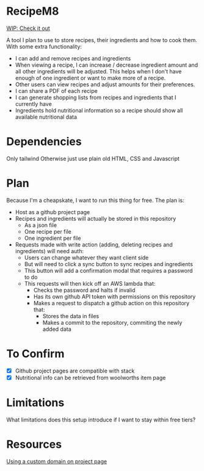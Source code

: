 # RecipeM8

[WIP: Check it out](https://astley92.github.io/recipem8/)

A tool I plan to use to store recipes, their ingredients and how to cook them.
With some extra functionality:
- I can add and remove recipes and ingredients
- When viewing a recipe, I can increase / decrease ingredient amount and all other ingredients
  will be adjusted. This helps when I don't have enough of one ingredient or want to make
  more of a recipe.
- Other users can view recipes and adjust amounts for their preferences.
- I can share a PDF of each recipe
- I can generate shopping lists from recipes and ingredients that I currently have
- Ingredients hold nutritional information so a recipe should show all available nutritional data

# Dependencies

Only tailwind
Otherwise just use plain old HTML, CSS and Javascript

# Plan

Because I'm a cheapskate, I want to run this thing for free. The plan is:
- Host as a github project page
- Recipes and ingredients will actually be stored in this repository
    - As a json file
    - One recipe per file
    - One ingredient per file
- Requests made with write action (adding, deleting recipes and ingredients) will need auth:
    - Users can change whatever they want client side
    - But will need to click a sync button to sync recipes and ingredients
    - This button will add a confirmation modal that requires a password to do
    - This requests will then kick off an AWS lambda that:
        - Checks the password and halts if invalid
        - Has its own github API token with permissions on this repository
        - Makes a request to dispatch a github action on this repository that:
            - Stores the data in files
            - Makes a commit to the repository, commiting the newly added data

# To Confirm

- [x] Github project pages are compatible with stack
- [x] Nutritional info can be retrieved from woolworths item page

# Limitations

What limitations does this setup introduce if I want to stay within free tiers?

# Resources

[Using a custom domain on project page](https://docs.github.com/en/pages/configuring-a-custom-domain-for-your-github-pages-site/about-custom-domains-and-github-pages)
